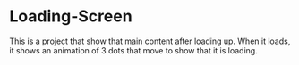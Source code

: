 # Loading-Screen

This is a project that show that main content after loading up. When it loads, it shows an animation of 3 dots that move to show that it is loading. 